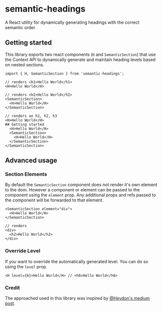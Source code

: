 # semantic-headings

A React utility for dynamically generating headings with the correct semantic order.

## Getting started

This library exports two react components (`H` and `SemanticSection`) that use the Context API to dynamically generate and maintain heading levels based on nested sections.

```
import { H, SemanticSection } from 'semantic-headings';

// renders <h1>Hello World</h1>
<H>Hello World</H> 

// renders <h2>Hello World</h2>
<SemanticSection> 
  <H>Hello World</H> 
</SemanticSection>

// renders an h1, h2, h3
<H>Hello World</H>
## Getting started
  <H>Hello World</H>
  <SemanticSection> 
    <H>Hello World</H> 
  </SemanticSection>
</SemanticSection>
```

## Advanced usage

### Section Elements

By default the `SemanticSection` component does not render it's own element to the dom. However a component or element can be passed to the component using the `element` prop. Any additional props and refs passed to the component will be forwarded to that element. 

```
<SemanticSection element="div"> 
  <H>Hello World</H> 
</SemanticSection>

// renders 
<div>
  <h2>Hello World</h2>
</div>
```

### Override Level

If you want to override the automatically generated level. You can do so using the `level` prop.

```
<H level={6}>Hello World</H> // <h6>Hello World</h6>
```

### Credit

The approached used in this library was inspired by [@Heydon's medium post](https://medium.com/@Heydon/managing-heading-levels-in-design-systems-18be9a746fa3).